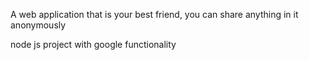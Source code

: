 A web application that is your best friend, you can share anything in it anonymously

node js project with google functionality
